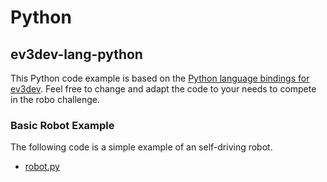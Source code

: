 # Python
## ev3dev-lang-python
This Python code example is based on the [Python language bindings for ev3dev](https://github.com/rhempel/ev3dev-lang-python).
Feel free to change and adapt the code to your needs to compete in the robo challenge.

### Basic Robot Example
The following code is a simple example of an self-driving robot.
- [robot.py](robot.py)
